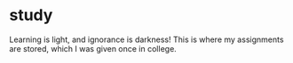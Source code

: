 # study
Learning is light, and ignorance is darkness!
This is where my assignments are stored, which I was given once in college.
